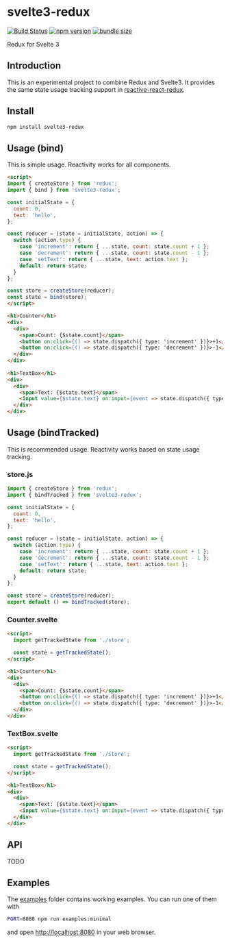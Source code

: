 # svelte3-redux

[![Build Status](https://travis-ci.com/dai-shi/svelte3-redux.svg?branch=master)](https://travis-ci.com/dai-shi/svelte3-redux)
[![npm version](https://badge.fury.io/js/svelte3-redux.svg)](https://badge.fury.io/js/svelte3-redux)
[![bundle size](https://badgen.net/bundlephobia/minzip/svelte3-redux)](https://bundlephobia.com/result?p=svelte3-redux)

Redux for Svelte 3

## Introduction

This is an experimental project to combine Redux and Svelte3.
It provides the same state usage tracking support
in [reactive-react-redux](https://github.com/dai-shi/reactive-react-redux).

## Install

```bash
npm install svelte3-redux
```

## Usage (bind)

This is simple usage.
Reactivity works for all components.

```html
<script>
import { createStore } from 'redux';
import { bind } from 'svelte3-redux';

const initialState = {
  count: 0,
  text: 'hello',
};

const reducer = (state = initialState, action) => {
  switch (action.type) {
    case 'increment': return { ...state, count: state.count + 1 };
    case 'decrement': return { ...state, count: state.count - 1 };
    case 'setText': return { ...state, text: action.text };
    default: return state;
  }
};

const store = createStore(reducer);
const state = bind(store);
</script>

<h1>Counter</h1>
<div>
  <div>
    <span>Count: {$state.count}</span>
    <button on:click={() => state.dispatch({ type: 'increment' })}>+1</button>
    <button on:click={() => state.dispatch({ type: 'decrement' })}>-1</button>
  </div>
</div>
 
<h1>TextBox</h1>
<div>
  <div>
    <span>Text: {$state.text}</span>
    <input value={$state.text} on:input={event => state.dispatch({ type: 'setText', text: event.target.value })} />
  </div>
</div>
```

## Usage (bindTracked)

This is recommended usage.
Reactivity works based on state usage tracking.

### store.js

```javascript
import { createStore } from 'redux';
import { bindTracked } from 'svelte3-redux';

const initialState = {
  count: 0,
  text: 'hello',
};

const reducer = (state = initialState, action) => {
  switch (action.type) {
    case 'increment': return { ...state, count: state.count + 1 };
    case 'decrement': return { ...state, count: state.count - 1 };
    case 'setText': return { ...state, text: action.text };
    default: return state;
  }
};

const store = createStore(reducer);
export default () => bindTracked(store);
```

### Counter.svelte

```html
<script>
  import getTrackedState from './store';

  const state = getTrackedState();
</script>

<h1>Counter</h1>
<div>
  <div>
    <span>Count: {$state.count}</span>
    <button on:click={() => state.dispatch({ type: 'increment' })}>+1</button>
    <button on:click={() => state.dispatch({ type: 'decrement' })}>-1</button>
  </div>
</div>
```

### TextBox.svelte

```html
<script>
  import getTrackedState from './store';

  const state = getTrackedState();
</script>

<h1>TextBox</h1>
<div>
  <div>
    <span>Text: {$state.text}</span>
    <input value={$state.text} on:input={event => state.dispatch({ type: 'setText', text: event.target.value })} />
  </div>
</div>
```

## API

<!-- Generated by documentation.js. Update this documentation by updating the source code. -->

TODO

## Examples

The [examples](examples) folder contains working examples.
You can run one of them with

```bash
PORT=8080 npm run examples:minimal
```

and open <http://localhost:8080> in your web browser.

